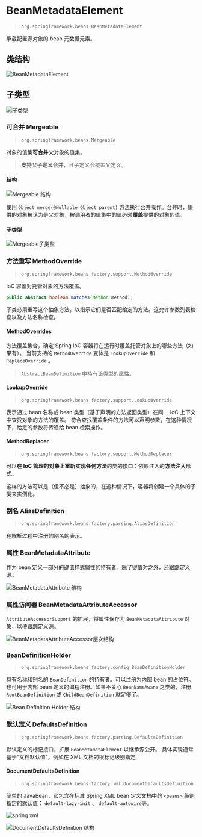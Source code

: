 # BeanMetadataElement

> `org.springframework.beans.BeanMetadataElement`

承载配置源对象的 bean 元数据元素。

## 类结构

![BeanMetadataElement](images\BeanMetadataElement结构.png)

## 子类型

![子类型](images\BeanMetadataElement子类型.png)

### 可合并 Mergeable

> `org.springframework.beans.Mergeable`

对象的值集**可合并**父对象的值集。

> **支持父子定义合并**，且子定义会覆盖父定义。

#### 结构

![Mergeable 结构](images\Mergeable结构.png)

使用 `Object merge(@Nullable Object parent)` 方法执行合并操作。合并时，提供的对象被认为是父对象，被调用者的值集中的值必须**覆盖**提供的对象的值。

#### 子类型

![Mergeable子类型](G:\文档工具\docsify\study-notes\编程语言\Java\Javalang\Spring生态系统\modules\spring-beans\images\Mergeable的子类型.png)









### 方法重写 MethodOverride

> `org.springframework.beans.factory.support.MethodOverride`

 IoC 容器对托管对象的方法覆盖。

``` java
public abstract boolean matches(Method method);
```

子类必须重写这个抽象方法，以指示它们是否匹配给定的方法。这允许参数列表检查以及方法名称检查。

#### MethodOverrides

方法覆盖集合，确定 Spring IoC 容器将在运行时覆盖托管对象上的哪些方法（如果有）。
当前支持的 `MethodOverride` 变体是 `LookupOverride` 和 `ReplaceOverride` 。

> `AbstractBeanDefinition` 中持有该类型的属性。

#### LookupOverride

> `org.springframework.beans.factory.support.LookupOverride`

表示通过 bean 名称或 bean 类型（基于声明的方法返回类型）在同一 IoC 上下文中查找对象的方法的覆盖。
符合查找覆盖条件的方法可以声明参数，在这种情况下，给定的参数将传递给 bean 检索操作。

#### MethodReplacer

> `org.springframework.beans.factory.support.MethodReplacer`

可以**在 IoC 管理的对象上重新实现任何方法**的类的接口：依赖注入的**方法注入**形式。

这样的方法可以是（但不必是）抽象的，在这种情况下，容器将创建一个具体的子类来实例化。



### 别名 AliasDefinition

> `org.springframework.beans.factory.parsing.AliasDefinition`

在解析过程中注册的别名的表示。

### 属性 BeanMetadataAttribute

作为 bean 定义一部分的键值样式属性的持有者。除了键值对之外，还跟踪定义源。

![BeanMetadataAttribute 结构](images\BeanMetadataAttribute结构.png)

### 属性访问器 BeanMetadataAttributeAccessor

`AttributeAccessorSupport` 的扩展，将属性保存为 `BeanMetadataAttribute` 对象，以便跟踪定义源。

![BeanMetadataAttributeAccessor层次结构](images\BeanMetadataAttributeAccessor层次结构.png)

### BeanDefinitionHolder

> `org.springframework.beans.factory.config.BeanDefinitionHolder`

具有名称和别名的 `BeanDefinition` 的持有者。可以注册为内部 bean 的占位符。
也可用于内部 bean 定义的编程注册。如果不关心 `BeanNameAware` 之类的，注册 `RootBeanDefinition` 或 `ChildBeanDefinition` 就足够了。

![Bean Definition Holder 结构](images\BeanDefinitionHolder结构.png)



### 默认定义 DefaultsDefinition

> `org.springframework.beans.factory.parsing.DefaultsDefinition`

默认定义的标记接口，扩展 `BeanMetadataElement` 以继承源公开。
具体实现通常基于“文档默认值”，例如在 XML 文档的根标记级别指定

#### DocumentDefaultsDefinition

> `org.springframework.beans.factory.xml.DocumentDefaultsDefinition`

简单的 JavaBean，它包含在标准 Spring XML bean 定义文档中的 `<beans>` 级别指定的默认值： `default-lazy-init` 、 `default-autowire`等。

![spring xml](images\beans级别默认值.png)

![DocumentDefaultsDefinition 结构](images\DocumentDefaultsDefinition结构.png)